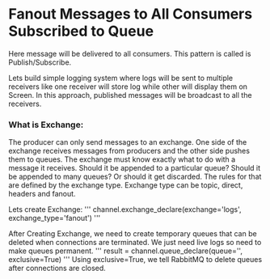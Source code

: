 # Fanout Messages to All Consumers Subscribed to Queue

Here message will be delivered to all consumers. This pattern is called is Publish/Subscribe.

Lets build simple logging system where logs will be sent to multiple receivers like one receiver will store log while other will display them on Screen. In this approach, published messages will be broadcast to all the receivers.

### What is Exchange: 
The producer can only send messages to an exchange. One side of the exchange receives messages from producers and the other side pushes them to queues. The exchange must know exactly what to do with a message it receives. Should it be appended to a particular queue? Should it be appended to many queues? Or should it get discarded. The rules for that are defined by the exchange type. Exchange type can be topic, direct, headers and fanout.

Lets create Exchange:
'''
channel.exchange_declare(exchange='logs', exchange_type='fanout')
'''

After Creating Exchange, we need to create temporary queues that can be deleted when connections are terminated. We just need live logs so need to make queues permanent.
'''
result = channel.queue_declare(queue='', exclusive=True)
'''
Using exclusive=True, we tell RabbitMQ to delete queues after connections are closed.





